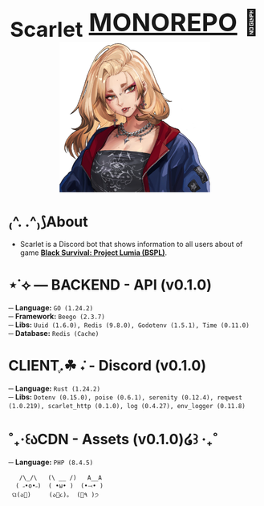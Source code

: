 <p align="center">
    <span style="font-size: 50px; font-weight: bold;"><sub>Scarlet</sub> <ins>MONOREPO</ins> 🌹</span><br>
    <img src="./docs/icon.png" alt="log" style="width: 300px;">
</p>

# ₍^. .^₎⟆About
- Scarlet is a Discord bot that shows information to all users about of game **[Black Survival: Project Lumia (BSPL)](https://projectlumia.com/)**.<br> 

# ⋆˙⟡ — BACKEND - API (v0.1.0)
─ **Language:** `GO (1.24.2)`<br>
─ **Framework:** `Beego (2.3.7)`<br>
─ **Libs:** `Uuid (1.6.0), Redis (9.8.0), Godotenv (1.5.1), Time (0.11.0)`<br>
─ **Database:** `Redis (Cache)`

# CLIENTִֶ.☘︎ ݁˖ - Discord (v0.1.0)
─ **Language:** `Rust (1.24.2)`<br>
─ **Libs:** `Dotenv (0.15.0), poise (0.6.1), serenity (0.12.4), reqwest (1.0.219), scarlet_http (0.1.0), log (0.4.27), env_logger (0.11.8)`<br>

# ˚₊‧꒰აCDN - Assets (v0.1.0)໒꒱ ‧₊˚
─ **Language:** `PHP (8.4.5)`<br>

```
   /\_/\   (\ __ /)   A__A
  ( ˶•o•˶)  ( •ω• )  (•⤙• )
 ଘ(ა🍱)     (ა🍙૮)｡  (🍜٩ )੭
```